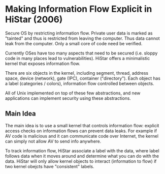 # Making Information Flow Explicit in HiStar (2006)  
Secure OS by restricting information flow. Private user data is marked as "tainted" and thus is restricted from leaving the computer. Thus data cannot leak from the computer. Only a small core of code need be verified.

Currently OSes have too many aspects that need to be secured (i.e. sloppy code in many places lead to vulnerabilities). HiStar offers a minimalistic kernel that exposes information flow. 

There are six objects in the kernel, including segment, thread, address space, device (network), gate (IPC), container ("directory"). Each object has a label (categories / colors), information flow controlled between objects. 

All of Unix implemented on top of these few abstractions, and new applications can implement security using these abstractions. 

## Main Idea
The main idea is to use a small kernel that controls information flow: explicit access checks on information flows can prevent data leaks. For example if AV code is malicious and it can communicate code over Internet, the kernel can simply not allow AV to send info anywhere. 

To track information flow, HiStar associate a label with the data, where label follows data when it moves around and determine what you can do with the data. HiStar will only allow kernel objects to interact (information to flow) if two kernel obejcts have "consistent" labels. 
